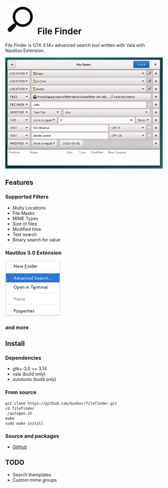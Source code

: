 # ![](/data/icons/system-search.svg) File Finder
File Finder is GTK 3.14+ advanced search tool written with Vala with Nautilus Extension.

![](/data/screenshots/filefinder.png?raw=true)

## Features
### Supported Filters
* Multy Locations
* File Masks
* MIME Types
* Size of files
* Modified time
* Text search
* Binary search for value
### Nautilus 3.0 Extension

![](/data/screenshots/nautilus_menu.png?raw=true)

### and more

## Install
### Dependencies
* gtk+-3.0 >= 3.14
* vala (build only)
* autotools (build only)

### From source
```
git clone https://github.com/konkor/filefinder.git
cd filefinder
./autogen.sh
make
sudo make install
```

### Source and packages
* [GitHub](https://github.com/konkor/filefinder.git)

## TODO
* Search themplates
* Custom mime groups

